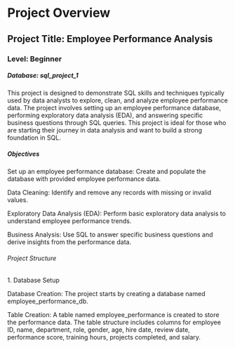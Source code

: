 # **Project Overview**

## Project Title: Employee Performance Analysis

### Level: Beginner

##### Database: sql\_project\_1



This project is designed to demonstrate SQL skills and techniques typically used by data analysts to explore, clean, and analyze employee performance data. The project involves setting up an employee performance database, performing exploratory data analysis (EDA), and answering specific business questions through SQL queries. This project is ideal for those who are starting their journey in data analysis and want to build a strong foundation in SQL.



##### Objectives

Set up an employee performance database: Create and populate the database with provided employee performance data.



Data Cleaning: Identify and remove any records with missing or invalid values.



Exploratory Data Analysis (EDA): Perform basic exploratory data analysis to understand employee performance trends.



Business Analysis: Use SQL to answer specific business questions and derive insights from the performance data.



###### Project Structure

1\. Database Setup

Database Creation: The project starts by creating a database named employee\_performance\_db.



Table Creation: A table named employee\_performance is created to store the performance data. The table structure includes columns for employee ID, name, department, role, gender, age, hire date, review date, performance score, training hours, projects completed, and salary.





